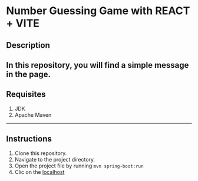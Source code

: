 # Number Guessing Game with REACT + VITE

## Description
In this repository, you will find a simple message in the page.
---

## Requisites
1. JDK
2. Apache Maven
---

## Instructions
1. Clone this repository.
2. Navigate to the project directory.
3. Open the project file by running `mvn spring-boot:run`
4. Clic on the [localhost](http://localhost:8080/hello)
